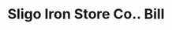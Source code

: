 ---
doi: 10.7916/D8M62XD0
date_other: '1880'
date_other_textual: 1880-1889
form: printed ephemera
genre:
- Invoices
name:
- Sligo Iron Store Co.
object_in_context_url: https://biggert.cul.columbia.edu/items/view/ave_biggert_00730
subject_hierarchical_geographic:
- St. Louis, Missouri, United States
subject_name:
- Sligo Iron Store Co.
title: Sligo Iron Store Co.. Bill
sort_title: Sligo Iron Store Co.. Bill
call_number: ave_biggert_00730
coordinates:
- 38.62722222222222,-90.19777777777779
pid: ave_biggert_00730
identifiers: ave_biggert_00730
thumbnail: false
permalink: /biggert/ave_biggert_00730/
layout: iiif-image-page
---